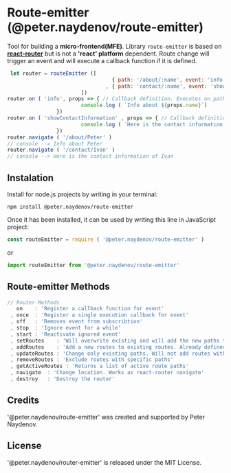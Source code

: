  # Route-emitter (@peter.naydenov/route-emitter)

Tool for building a **micro-frontend(MFE)**. Library `route-emitter` is based on [**react-router**](https://reactrouter.com/en/main) but is not a **'react' platform** dependent. Route change will trigger an event and will execute a callback function if it is defined.

```js 
 let router = routeEmitter ([
                                  { path: '/about/:name', event: 'info' }
                                , { path: 'contact/:name', event: 'showContactInformation' }
                        ])
router.on ( 'info', props => { // Callback definition. Executes on path: '/about/:name'
                        console.log ( `Info about ${props.name}`)
                })
router.on ( 'showContactInformation' , props => { // Callback definition. executes on path: 'contact/:name'
                        console.log ( `Here is the contact information of ${props.name}` )
                })
router.navigate ( '/about/Peter' )
// console --> Info about Peter
router.navigate ( '/contact/Ivan' )
// console --> Here is the contact information of Ivan
```

## Instalation
Install for node.js projects by writing in your terminal:

```
npm install @peter.naydenov/route-emitter
```

Once it has been installed, it can be used by writing this line in JavaScript project:

```js
const routeEmitter = require ( '@peter.naydenov/route-emitter' )
```

or

```js
import routeEmitter from '@peter.naydenov/route-emitter'
```



## Route-emitter Methods
```js
// Router Methods
   on    : 'Register a callback function for event'
 , once  : 'Register a single execution callback for event'
 , off   : 'Removes event from subscribtion'
 , stop  : 'Ignore event for a while'
 , start : 'Reactivate ignored event'
 , setRoutes    : 'Will overwrite existing and will add the new paths to the routing table'
 , addRoutes    : 'Add a new routes to existing routes. Already defined paths whould be ignored'
 , updateRoutes : 'Change only existing paths. Will not add routes with new path'
 , removeRoutes : 'Exclude routes with specific paths'
 , getActiveRoutes : 'Returns a list of active route paths'
 , navigate  : 'Change location. Works as react-router navigate'
 , destroy   : 'Destroy the router'
```



## Credits
'@peter.naydenov/route-emitter' was created and supported by Peter Naydenov.

## License
'@peter.naydenov/router-emitter' is released under the MIT License.



